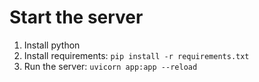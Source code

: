# Start the server

1. Install python
2. Install requirements: `pip install -r requirements.txt`
3. Run the server: `uvicorn app:app --reload`
